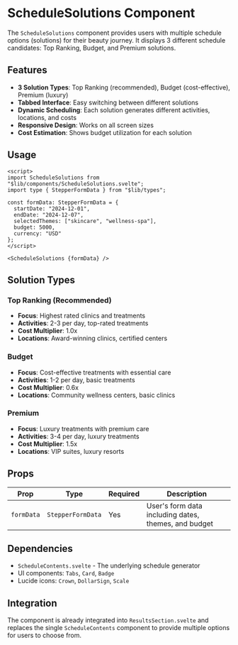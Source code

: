 # ScheduleSolutions Component

The `ScheduleSolutions` component provides users with multiple schedule options (solutions) for their beauty journey. It displays 3 different schedule candidates: Top Ranking, Budget, and Premium solutions.

## Features

- **3 Solution Types**: Top Ranking (recommended), Budget (cost-effective), Premium (luxury)
- **Tabbed Interface**: Easy switching between different solutions
- **Dynamic Scheduling**: Each solution generates different activities, locations, and costs
- **Responsive Design**: Works on all screen sizes
- **Cost Estimation**: Shows budget utilization for each solution

## Usage

```svelte
<script>
import ScheduleSolutions from "$lib/components/ScheduleSolutions.svelte";
import type { StepperFormData } from "$lib/types";

const formData: StepperFormData = {
  startDate: "2024-12-01",
  endDate: "2024-12-07",
  selectedThemes: ["skincare", "wellness-spa"],
  budget: 5000,
  currency: "USD"
};
</script>

<ScheduleSolutions {formData} />
```

## Solution Types

### Top Ranking (Recommended)
- **Focus**: Highest rated clinics and treatments
- **Activities**: 2-3 per day, top-rated treatments
- **Cost Multiplier**: 1.0x
- **Locations**: Award-winning clinics, certified centers

### Budget
- **Focus**: Cost-effective treatments with essential care
- **Activities**: 1-2 per day, basic treatments
- **Cost Multiplier**: 0.6x
- **Locations**: Community wellness centers, basic clinics

### Premium
- **Focus**: Luxury treatments with premium care
- **Activities**: 3-4 per day, luxury treatments
- **Cost Multiplier**: 1.5x
- **Locations**: VIP suites, luxury resorts

## Props

| Prop | Type | Required | Description |
|------|------|----------|-------------|
| `formData` | `StepperFormData` | Yes | User's form data including dates, themes, and budget |

## Dependencies

- `ScheduleContents.svelte` - The underlying schedule generator
- UI components: `Tabs`, `Card`, `Badge`
- Lucide icons: `Crown`, `DollarSign`, `Scale`

## Integration

The component is already integrated into `ResultsSection.svelte` and replaces the single `ScheduleContents` component to provide multiple options for users to choose from.